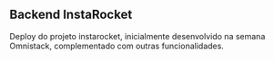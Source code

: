 ## Backend InstaRocket

Deploy do projeto instarocket, inicialmente desenvolvido na semana Omnistack, complementado com outras funcionalidades.
